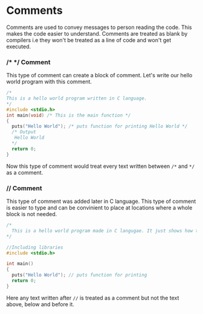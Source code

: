 ﻿# Comments
Comments are used to convey messages to person reading the code. This makes the code easier to understand. Comments are treated as blank by compilers i.e they won't be treated as a line of code and won't get executed.
### /* */ Comment
This type of comment can create a block of comment. Let's write our hello world program with this comment.
```c
/* 
This is a hello world program written in C language.
*/
#include <stdio.h>
int main(void) /* This is the main function */
{
  puts("Hello World"); /* puts function for printing Hello World */ 
  /* Output
   Hello World
  */
  return 0;
}
```
Now this type of comment would treat every text written between `/*` and `*/` as a comment.

### // Comment
This type of comment was added later in C language. This type of comment is easier to type and can be convinient to place at locations where a whole block is not needed.
```c
/* 
  This is a hello world program made in C langugae. It just shows how to 
*/

//Including libraries
#include <stdio.h>

int main()
{
  puts("Hello World"); // puts function for printing
  return 0;
}
```
Here any text written after `//` is treated as a comment but not the text above, below and before it.